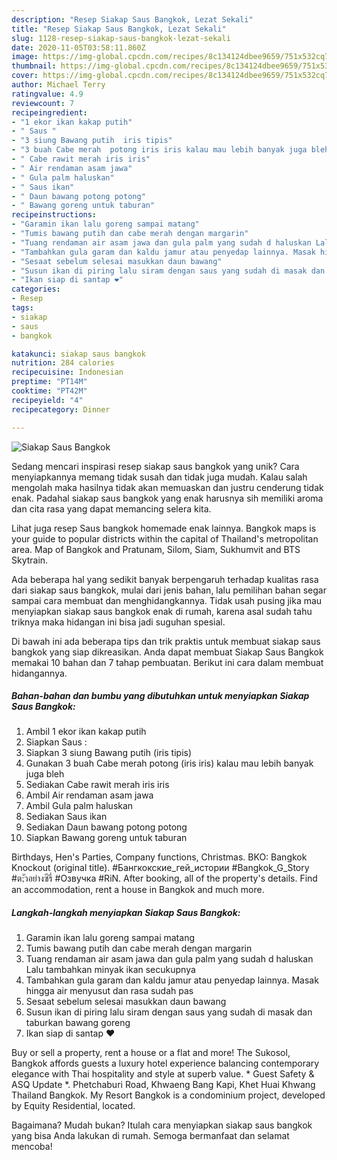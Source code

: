 ```yaml
---
description: "Resep Siakap Saus Bangkok, Lezat Sekali"
title: "Resep Siakap Saus Bangkok, Lezat Sekali"
slug: 1128-resep-siakap-saus-bangkok-lezat-sekali
date: 2020-11-05T03:58:11.860Z
image: https://img-global.cpcdn.com/recipes/8c134124dbee9659/751x532cq70/siakap-saus-bangkok-foto-resep-utama.jpg
thumbnail: https://img-global.cpcdn.com/recipes/8c134124dbee9659/751x532cq70/siakap-saus-bangkok-foto-resep-utama.jpg
cover: https://img-global.cpcdn.com/recipes/8c134124dbee9659/751x532cq70/siakap-saus-bangkok-foto-resep-utama.jpg
author: Michael Terry
ratingvalue: 4.9
reviewcount: 7
recipeingredient:
- "1 ekor ikan kakap putih"
- " Saus "
- "3 siung Bawang putih  iris tipis"
- "3 buah Cabe merah  potong iris iris kalau mau lebih banyak juga bleh"
- " Cabe rawit merah iris iris"
- " Air rendaman asam jawa"
- " Gula palm haluskan"
- " Saus ikan"
- " Daun bawang potong potong"
- " Bawang goreng untuk taburan"
recipeinstructions:
- "Garamin ikan lalu goreng sampai matang"
- "Tumis bawang putih dan cabe merah dengan margarin"
- "Tuang rendaman air asam jawa dan gula palm yang sudah d haluskan Lalu tambahkan minyak ikan secukupnya"
- "Tambahkan gula garam dan kaldu jamur atau penyedap lainnya. Masak hingga air menyusut dan rasa sudah pas"
- "Sesaat sebelum selesai masukkan daun bawang"
- "Susun ikan di piring lalu siram dengan saus yang sudah di masak dan taburkan bawang goreng"
- "Ikan siap di santap ❤"
categories:
- Resep
tags:
- siakap
- saus
- bangkok

katakunci: siakap saus bangkok 
nutrition: 284 calories
recipecuisine: Indonesian
preptime: "PT14M"
cooktime: "PT42M"
recipeyield: "4"
recipecategory: Dinner

---
```



![Siakap Saus Bangkok](https://img-global.cpcdn.com/recipes/8c134124dbee9659/751x532cq70/siakap-saus-bangkok-foto-resep-utama.jpg)

Sedang mencari inspirasi resep siakap saus bangkok yang unik? Cara menyiapkannya memang tidak susah dan tidak juga mudah. Kalau salah mengolah maka hasilnya tidak akan memuaskan dan justru cenderung tidak enak. Padahal siakap saus bangkok yang enak harusnya sih memiliki aroma dan cita rasa yang dapat memancing selera kita.

Lihat juga resep Saus bangkok homemade enak lainnya. Bangkok maps is your guide to popular districts within the capital of Thailand&#39;s metropolitan area. Map of Bangkok and Pratunam, Silom, Siam, Sukhumvit and BTS Skytrain.

Ada beberapa hal yang sedikit banyak berpengaruh terhadap kualitas rasa dari siakap saus bangkok, mulai dari jenis bahan, lalu pemilihan bahan segar sampai cara membuat dan menghidangkannya. Tidak usah pusing jika mau menyiapkan siakap saus bangkok enak di rumah, karena asal sudah tahu triknya maka hidangan ini bisa jadi suguhan spesial.


Di bawah ini ada beberapa tips dan trik praktis untuk membuat siakap saus bangkok yang siap dikreasikan. Anda dapat membuat Siakap Saus Bangkok memakai 10 bahan dan 7 tahap pembuatan. Berikut ini cara dalam membuat hidangannya.

<!--inarticleads1-->

##### Bahan-bahan dan bumbu yang dibutuhkan untuk menyiapkan Siakap Saus Bangkok:

1. Ambil 1 ekor ikan kakap putih
1. Siapkan  Saus :
1. Siapkan 3 siung Bawang putih  (iris tipis)
1. Gunakan 3 buah Cabe merah  potong (iris iris) kalau mau lebih banyak juga bleh
1. Sediakan  Cabe rawit merah iris iris
1. Ambil  Air rendaman asam jawa
1. Ambil  Gula palm haluskan
1. Sediakan  Saus ikan
1. Sediakan  Daun bawang potong potong
1. Siapkan  Bawang goreng untuk taburan


Birthdays, Hen&#39;s Parties, Company functions, Christmas. BKO: Bangkok Knockout (original title). #Бангкокские_гей_истории #Bangkok_G_Story #ต;ัวอย่างซีรี่ #Озвучка #RiN. After booking, all of the property&#39;s details. Find an accommodation, rent a house in Bangkok and much more. 

<!--inarticleads2-->

##### Langkah-langkah menyiapkan Siakap Saus Bangkok:

1. Garamin ikan lalu goreng sampai matang
1. Tumis bawang putih dan cabe merah dengan margarin
1. Tuang rendaman air asam jawa dan gula palm yang sudah d haluskan Lalu tambahkan minyak ikan secukupnya
1. Tambahkan gula garam dan kaldu jamur atau penyedap lainnya. Masak hingga air menyusut dan rasa sudah pas
1. Sesaat sebelum selesai masukkan daun bawang
1. Susun ikan di piring lalu siram dengan saus yang sudah di masak dan taburkan bawang goreng
1. Ikan siap di santap ❤


Buy or sell a property, rent a house or a flat and more! The Sukosol, Bangkok affords guests a luxury hotel experience balancing contemporary elegance with Thai hospitality and style at superb value. * Guest Safety &amp; ASQ Update *. Phetchaburi Road, Khwaeng Bang Kapi, Khet Huai Khwang Thailand Bangkok. My Resort Bangkok is a condominium project, developed by Equity Residential, located. 

Bagaimana? Mudah bukan? Itulah cara menyiapkan siakap saus bangkok yang bisa Anda lakukan di rumah. Semoga bermanfaat dan selamat mencoba!
